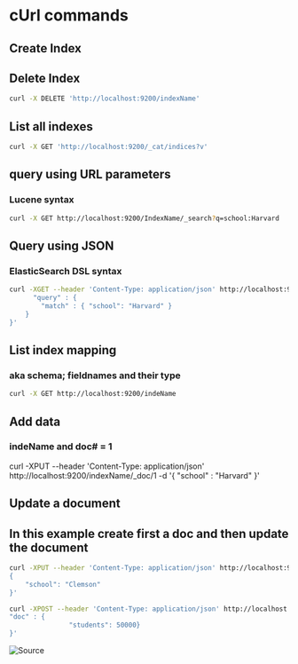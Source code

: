 # cUrl commands

## Create Index



## Delete Index
``` bash
curl -X DELETE 'http://localhost:9200/indexName'
```

## List all indexes
``` bash
curl -X GET 'http://localhost:9200/_cat/indices?v'
```

## query using URL parameters
### Lucene syntax
```bash
curl -X GET http://localhost:9200/IndexName/_search?q=school:Harvard
```

## Query using JSON
### ElasticSearch DSL syntax
```bash
curl -XGET --header 'Content-Type: application/json' http://localhost:9200/indexName/_search -d '{
      "query" : {
        "match" : { "school": "Harvard" }
    }
}'
```

## List index mapping
### aka schema; fieldnames and their type
```bash
curl -X GET http://localhost:9200/indeName
```

## Add data
### indeName and doc# = 1 
curl -XPUT --header 'Content-Type: application/json' http://localhost:9200/indexName/_doc/1 -d '{
   "school" : "Harvard"
}'


## Update a document
## In this example create first a doc and then update the document
```bash
curl -XPUT --header 'Content-Type: application/json' http://localhost:9200/indexName/_doc/2 -d '
{
    "school": "Clemson"
}'

curl -XPOST --header 'Content-Type: application/json' http://localhost:9200/indexName/_doc/2/_update -d '{
"doc" : {
               "students": 50000}
}'
```




![Source](https://www.bmc.com/blogs/elasticsearch-commands/)

